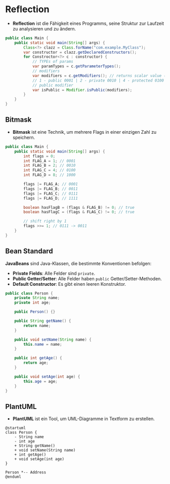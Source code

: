 # Reflection

- **Reflection** ist die Fähigkeit eines Programms, seine Struktur zur Laufzeit zu analysieren und zu ändern.

```java
public class Main {
    public static void main(String[] args) {
        Class<?> clazz = Class.forName("com.example.MyClass");
        var constructor = clazz.getDeclaredConstructors();
        for Constroctor<?> c : constructor) {
            // TYPEs of params
            var paramTypes = c.getParameterTypes();
            // modifiers
            var modifiers = c.getModifiers(); // returns scalar value (int)
            // 1 - public 0001 | 2 - private 0010 | 4 - protected 0100 | 8 - static 1000
            // public modifier
            var isPublic = Modifier.isPublic(modifiers);
        }
    }
}
```

## Bitmask

- **Bitmask** ist eine Technik, um mehrere Flags in einer einzigen Zahl zu speichern.

```java
public class Main {
    public static void main(String[] args) {
        int flags = 0;
        int FLAG_A = 1; // 0001
        int FLAG_B = 2; // 0010
        int FLAG_C = 4; // 0100
        int FLAG_D = 8; // 1000

        flags |= FLAG_A; // 0001
        flags |= FLAG_B; // 0011
        flags |= FLAG_C; // 0111
        flags |= FLAG_D; // 1111

        boolean hasFlagB = (flags & FLAG_B) != 0; // true
        boolean hasFlagC = (flags & FLAG_C) != 0; // true

        // shift right by 1
        flags >>= 1; // 0111 -> 0011
    }
}
```

## Bean Standard

**JavaBeans** sind Java-Klassen, die bestimmte Konventionen befolgen:

- **Private Fields**: Alle Felder sind `private`.
- **Public Getter/Setter**: Alle Felder haben `public` Getter/Setter-Methoden.
- **Default Constructor**: Es gibt einen leeren Konstruktor.

```java
public class Person {
    private String name;
    private int age;

    public Person() {}

    public String getName() {
        return name;
    }

    public void setName(String name) {
        this.name = name;
    }

    public int getAge() {
        return age;
    }

    public void setAge(int age) {
        this.age = age;
    }
}
```

## PlantUML

- **PlantUML** ist ein Tool, um UML-Diagramme in Textform zu erstellen.

```plantuml
@startuml
class Person {
    - String name
    - int age
    + String getName()
    + void setName(String name)
    + int getAge()
    + void setAge(int age)
}

Person *-- Address
@enduml
```
